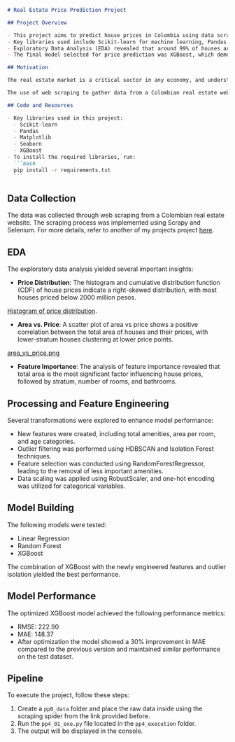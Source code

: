 ````markdown
# Real Estate Price Prediction Project

## Project Overview

- This project aims to predict house prices in Colombia using data scraped from a real estate website.
- Key libraries used include Scikit-learn for machine learning, Pandas for data manipulation, and Matplotlib/Seaborn for data visualization.
- Exploratory Data Analysis (EDA) revealed that around 99% of houses are priced below 6000 million pesos, with a significant concentration below 3000 million pesos.
- The final model selected for price prediction was XGBoost, which demonstrated a 27% reduction in Mean Absolute Error (MAE) compared to a baseline Linear Regression model.

## Motivation

The real estate market is a critical sector in any economy, and understanding price dynamics can significantly benefit buyers, sellers, and investors. This project leverages machine learning techniques to provide insights into housing prices based on various features, enabling stakeholders to make informed decisions. By utilizing advanced tools like XGBoost, we can enhance predictive accuracy, which is essential for navigating the complexities of the real estate market.

The use of web scraping to gather data from a Colombian real estate website not only showcases the power of data collection but also highlights the importance of data preprocessing and feature engineering in building robust predictive models. The insights derived from this project can help identify market trends, optimize pricing strategies, and ultimately contribute to a more efficient real estate market.

## Code and Resources

- Key libraries used in this project:
  - Scikit-learn
  - Pandas
  - Matplotlib
  - Seaborn
  - XGBoost
- To install the required libraries, run:
  ```bash
  pip install -r requirements.txt
  ```
````

## Data Collection

The data was collected through web scraping from a Colombian real estate website. The scraping process was implemented using Scrapy and Selenium. For more details, refer to another of my projects project [here](https://github.com/JohnQuintero08/house_scraping_web).

## EDA

The exploratory data analysis yielded several important insights:

- **Price Distribution**: The histogram and cumulative distribution function (CDF) of house prices indicate a right-skewed distribution, with most houses priced below 2000 million pesos.

[Histogram of price distribution](files/plots/histogram_price_distribution.png).

- **Area vs. Price**: A scatter plot of area vs price shows a positive correlation between the total area of houses and their prices, with lower-stratum houses clustering at lower price points.

[area_vs_price.png](files/plots/area_vs_price.png)

- **Feature Importance**: The analysis of feature importance revealed that total area is the most significant factor influencing house prices, followed by stratum, number of rooms, and bathrooms.

## Processing and Feature Engineering

Several transformations were explored to enhance model performance:

- New features were created, including total amenities, area per room, and age categories.
- Outlier filtering was performed using HDBSCAN and Isolation Forest techniques.
- Feature selection was conducted using RandomForestRegressor, leading to the removal of less important amenities.
- Data scaling was applied using RobustScaler, and one-hot encoding was utilized for categorical variables.

## Model Building

The following models were tested:

- Linear Regression
- Random Forest
- XGBoost

The combination of XGBoost with the newly engineered features and outlier isolation yielded the best performance.

## Model Performance

The optimized XGBoost model achieved the following performance metrics:

- RMSE: 222.90
- MAE: 148.37
- After optimization the model showed a 30% improvement in MAE compared to the previous version and maintained similar performance on the test dataset.

## Pipeline

To execute the project, follow these steps:

1. Create a `pp0_data` folder and place the raw data inside using the scraping spider from the link provided before.
2. Run the `pp4_01_exe.py` file located in the `pp4_execution` folder.
3. The output will be displayed in the console.

```

```
